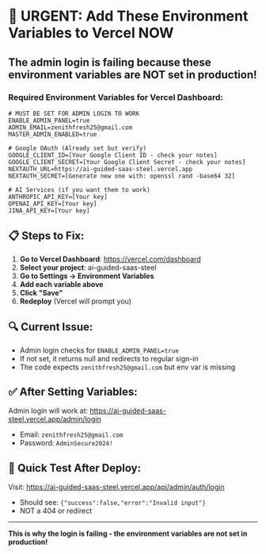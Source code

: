 # 🚨 URGENT: Add These Environment Variables to Vercel NOW

## The admin login is failing because these environment variables are NOT set in production!

### Required Environment Variables for Vercel Dashboard:

```env
# MUST BE SET FOR ADMIN LOGIN TO WORK
ENABLE_ADMIN_PANEL=true
ADMIN_EMAIL=zenithfresh25@gmail.com
MASTER_ADMIN_ENABLED=true

# Google OAuth (Already set but verify)
GOOGLE_CLIENT_ID=[Your Google Client ID - check your notes]
GOOGLE_CLIENT_SECRET=[Your Google Client Secret - check your notes]
NEXTAUTH_URL=https://ai-guided-saas-steel.vercel.app
NEXTAUTH_SECRET=[Generate new one with: openssl rand -base64 32]

# AI Services (if you want them to work)
ANTHROPIC_API_KEY=[Your key]
OPENAI_API_KEY=[Your key]
JINA_API_KEY=[Your key]
```

## 📋 Steps to Fix:

1. **Go to Vercel Dashboard**: https://vercel.com/dashboard
2. **Select your project**: ai-guided-saas-steel
3. **Go to Settings → Environment Variables**
4. **Add each variable above**
5. **Click "Save"**
6. **Redeploy** (Vercel will prompt you)

## 🔍 Current Issue:

- Admin login checks for `ENABLE_ADMIN_PANEL=true`
- If not set, it returns null and redirects to regular sign-in
- The code expects `zenithfresh25@gmail.com` but env var is missing

## ✅ After Setting Variables:

Admin login will work at: https://ai-guided-saas-steel.vercel.app/admin/login
- Email: `zenithfresh25@gmail.com`
- Password: `AdminSecure2024!`

## 🚀 Quick Test After Deploy:

Visit: https://ai-guided-saas-steel.vercel.app/api/admin/auth/login
- Should see: `{"success":false,"error":"Invalid input"}`
- NOT a 404 or redirect

---
**This is why the login is failing - the environment variables are not set in production!**